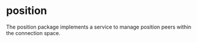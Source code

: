 # position
The position package implements a service to manage position peers within the connection space.
